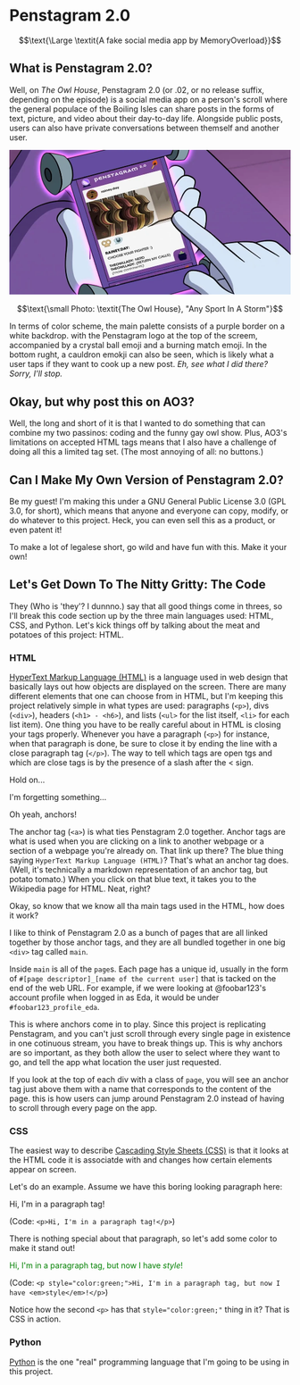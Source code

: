 # Penstagram 2.0

$$\text{\Large \textit{A fake social media app by MemoryOverload}}$$

## What is Penstagram 2.0?
Well, on *The Owl House*, Penstagram 2.0 (or .02, or no release suffix, depending on the episode) is a social media app on a person's scroll where the general populace of the Boiling Isles can share posts in the forms of text, picture, and video about their day-to-day life. Alongside public posts, users can also have private conversations between themself and another user.

![Darius' Penstagram, showing a post made by Raine Whispers (@rainey.day).](Darius-Penstagram.png)

$$\text{\small Photo: \textit{The Owl House}, "Any Sport In A Storm"}$$

In terms of color scheme, the main palette consists of a purple border on a white backdrop. with the Penstagram logo at the top of the screem, accompanied by a crystal ball emoji and a burning match emoji. In the bottom rught, a cauldron emokji can also be seen, which is likely what a user taps if they want to cook up a new post. *Eh, see what I did there? Sorry, I'll stop.*

## Okay, but why post this on AO3?
Well, the long and short of it is that I wanted to do something that can combine my two passinos: coding and the funny gay owl show. Plus, AO3's limitations on accepted HTML tags means that I also have a challenge of doing all this a limited tag set. (The most annoying of all: no buttons.)

## Can I Make My Own Version of Penstagram 2.0?
Be my guest! I'm making this under a GNU General Public License 3.0 (GPL 3.0, for short), which means that anyone and everyone can copy, modify, or do whatever to this project. Heck, you can even sell this as a product, or even patent it!

To make a lot of legalese short, go wild and have fun with this. Make it your own!

## Let's Get Down To The Nitty Gritty: The Code
They (Who is 'they'? I dunnno.) say that all good things come in threes, so I'll break this code section up by the three main languages used: HTML, CSS, and Python. Let's kick things off by talking about the meat and potatoes of this project: HTML.

### HTML
[HyperText Markup Language (HTML)](https://en.wikipedia.org/wiki/HTML) is a language used in web design that basically lays out how objects are displayed on the screen. There are many different elements that one can choose from in HTML, but I'm keeping this project relatively simple in what types are used: paragraphs (`<p>`), divs (`<div>`), headers (`<h1> - <h6>`), and lists (`<ul>` for the list itself, `<li>` for each list item). One thing you have to be really careful about in HTML is closing your tags properly. Whenever you have a paragraph (`<p>`) for instance, when that paragraph is done, be sure to close it by ending the line with a close paragraph tag (`</p>`). The way to tell which tags are open tgs and which are close tags is by the presence of a slash after the < sign.

Hold on...

I'm forgetting something...

Oh yeah, anchors!

The anchor tag (`<a>`) is what ties Penstagram 2.0 together. Anchor tags are what is used when you are clicking on a link to another webpage or a section of a webpage you're already on. That link up there? The blue thing saying `HyperText Markup Language (HTML)`? That's what an anchor tag does. (Well, it's technically a markdown representation of an anchor tag, but potato tomato.) When you click on that blue text, it takes you to the Wikipedia page for HTML. Neat, right?

Okay, so know that we know all tha main tags used in the HTML, how does it work?

I like to think of Penstagram 2.0 as a bunch of pages that are all linked together by those anchor tags, and they are all bundled together in one big `<div>` tag called `main`.

Inside `main` is all of the `page`s. Each page has a unique id, usually in the form of `#[page descriptor]_[name of the current user]` that is tacked on the end of the web URL. For example, if we were looking at @foobar123's account profile when logged in as Eda, it would be under `#foobar123_profile_eda`.

This is where anchors come in to play. Since this project is replicating Penstagram, and you can't just scroll through every single page in existence in one cotinuous stream, you have to break things up. This is why anchors are so important, as they both allow the user to select where they want to go, and tell the app what location the user just requested.

If you look at the top of each div with a class of `page`, you will see an anchor tag just above them with a name that corresponds to the content of the page. this is how users can jump around Penstagram 2.0 instead of having to scroll through every page on the app.

### CSS
The easiest way to describe [Cascading Style Sheets (CSS)](https://en.wikipedia.org/wiki/CSS) is that it looks at the HTML code it is associatde with and changes how certain elements appear on screen.

Let's do an example. Assume we have this boring looking paragraph here:

<p>Hi, I'm in a paragraph tag!</p>

(Code: ```<p>Hi, I'm in a paragraph tag!</p>```)

There is nothing special about that paragraph, so let's add some color to make it stand out!

<p style="color:green;">Hi, I'm in a paragraph tag, but now I have <em>style</em>!</p>

(Code: ```<p style="color:green;">Hi, I'm in a paragraph tag, but now I have <em>style</em>!</p>```)

Notice how the second `<p>` has that `style="color:green;"` thing in it? That is CSS in action.

### Python
[Python](https://en.wikipedia.org/wiki/Python_(programming_language)) is the one "real" programming language that I'm going to be using in this project.